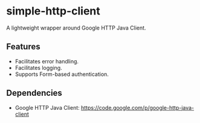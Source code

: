 simple-http-client
==================

A lightweight wrapper around Google HTTP Java Client.

Features
--------
- Facilitates error handling.
- Facilitates logging.
- Supports Form-based authentication.
 

Dependencies
------------
- Google HTTP Java Client: https://code.google.com/p/google-http-java-client
